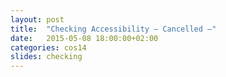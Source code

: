 ```yaml
---
layout: post
title:  "Checking Accessibility – Cancelled –"
date:   2015-05-08 18:00:00+02:00
categories: cos14
slides: checking
---
```

